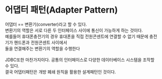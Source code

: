 # 어댑터 패턴(Adapter Pattern)
어댑터 == 변환기(converter)라고 할 수 있다.<br>
변환기의 역할은 서로 다른 두 인터페이스 사이에 통신이 가능하게 하는 것이다.<br>
예를들어 휴대폰충전기의 경우 휴대폰을 직접 전원콘센트에 연결할 수 없기 때문에 충전기가 핸드폰과 전원콘센트 사이에서<br>
둘을 연결해주는 변환기의 역할을 수행한다<br>
<br>
JDBC또한 마찬가지이다. 공통의 인터페이스로 다양한 데이터베이스 시스템을 조작할 수 있다.<br>
결국 어댑터패턴은 개방 폐쇄 원칙을 활용한 설계패턴인 것이다.

